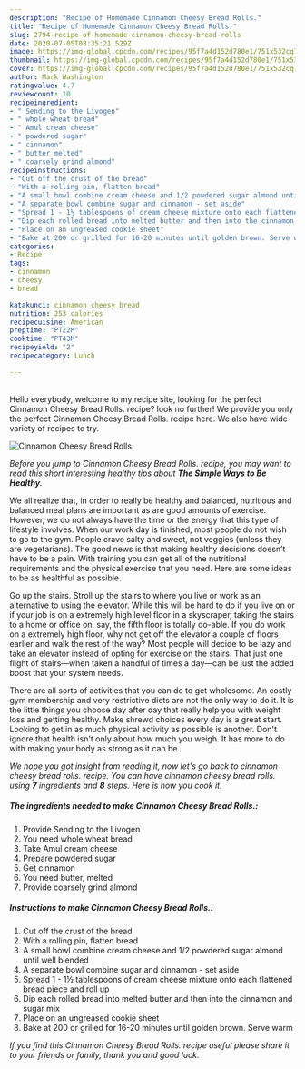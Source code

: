 ```yaml
---
description: "Recipe of Homemade Cinnamon Cheesy Bread Rolls."
title: "Recipe of Homemade Cinnamon Cheesy Bread Rolls."
slug: 2794-recipe-of-homemade-cinnamon-cheesy-bread-rolls
date: 2020-07-05T08:35:21.529Z
image: https://img-global.cpcdn.com/recipes/95f7a4d152d780e1/751x532cq70/cinnamon-cheesy-bread-rolls-recipe-main-photo.jpg
thumbnail: https://img-global.cpcdn.com/recipes/95f7a4d152d780e1/751x532cq70/cinnamon-cheesy-bread-rolls-recipe-main-photo.jpg
cover: https://img-global.cpcdn.com/recipes/95f7a4d152d780e1/751x532cq70/cinnamon-cheesy-bread-rolls-recipe-main-photo.jpg
author: Mark Washington
ratingvalue: 4.7
reviewcount: 10
recipeingredient:
- " Sending to the Livogen"
- " whole wheat bread"
- " Amul cream cheese"
- " powdered sugar"
- " cinnamon"
- " butter melted"
- " coarsely grind almond"
recipeinstructions:
- "Cut off the crust of the bread"
- "With a rolling pin, flatten bread"
- "A small bowl combine cream cheese and 1/2 powdered sugar almond until well blended"
- "A separate bowl combine sugar and cinnamon - set aside"
- "Spread 1 - 1½ tablespoons of cream cheese mixture onto each flattened bread piece and roll up"
- "Dip each rolled bread into melted butter and then into the cinnamon and sugar mix"
- "Place on an ungreased cookie sheet"
- "Bake at 200 or grilled for 16-20 minutes until golden brown. Serve warm"
categories:
- Recipe
tags:
- cinnamon
- cheesy
- bread

katakunci: cinnamon cheesy bread 
nutrition: 253 calories
recipecuisine: American
preptime: "PT22M"
cooktime: "PT43M"
recipeyield: "2"
recipecategory: Lunch

---
```

<br>
Hello everybody, welcome to my recipe site, looking for the perfect Cinnamon Cheesy Bread Rolls. recipe? look no further! We provide you only the perfect Cinnamon Cheesy Bread Rolls. recipe here. We also have wide variety of recipes to try.
<br>


![Cinnamon Cheesy Bread Rolls.](https://img-global.cpcdn.com/recipes/95f7a4d152d780e1/751x532cq70/cinnamon-cheesy-bread-rolls-recipe-main-photo.jpg)

<i>Before you jump to Cinnamon Cheesy Bread Rolls. recipe, you may want to read this short interesting healthy tips about <strong>The Simple Ways to Be Healthy</strong>.</i>

We all realize that, in order to really be healthy and balanced, nutritious and balanced meal plans are important as are good amounts of exercise. However, we do not always have the time or the energy that this type of lifestyle involves. When our work day is finished, most people do not wish to go to the gym. People crave salty and sweet, not veggies (unless they are vegetarians). The good news is that making healthy decisions doesn’t have to be a pain. With training you can get all of the nutritional requirements and the physical exercise that you need. Here are some ideas to be as healthful as possible.

Go up the stairs. Stroll up the stairs to where you live or work as an alternative to using the elevator. While this will be hard to do if you live on or if your job is on a extremely high level floor in a skyscraper, taking the stairs to a home or office on, say, the fifth floor is totally do-able. If you do work on a extremely high floor, why not get off the elevator a couple of floors earlier and walk the rest of the way? Most people will decide to be lazy and take an elevator instead of opting for exercise on the stairs. That just one flight of stairs—when taken a handful of times a day—can be just the added boost that your system needs. 

There are all sorts of activities that you can do to get wholesome. An costly gym membership and very restrictive diets are not the only way to do it. It is the little things you choose day after day that really help you with weight loss and getting healthy. Make shrewd choices every day is a great start. Looking to get in as much physical activity as possible is another. Don't ignore that health isn't only about how much you weigh. It has more to do with making your body as strong as it can be. 


<i>We hope you got insight from reading it, now let's go back to cinnamon cheesy bread rolls. recipe. You can have cinnamon cheesy bread rolls. using <strong>7</strong> ingredients and <strong>8</strong> steps. Here is how you cook it.
</i>

##### The ingredients needed to make Cinnamon Cheesy Bread Rolls.:

1. Provide  Sending to the Livogen
1. You need  whole wheat bread
1. Take  Amul cream cheese
1. Prepare  powdered sugar
1. Get  cinnamon
1. You need  butter, melted
1. Provide  coarsely grind almond


##### Instructions to make Cinnamon Cheesy Bread Rolls.:

1. Cut off the crust of the bread
1. With a rolling pin, flatten bread
1. A small bowl combine cream cheese and 1/2 powdered sugar almond until well blended
1. A separate bowl combine sugar and cinnamon - set aside
1. Spread 1 - 1½ tablespoons of cream cheese mixture onto each flattened bread piece and roll up
1. Dip each rolled bread into melted butter and then into the cinnamon and sugar mix
1. Place on an ungreased cookie sheet
1. Bake at 200 or grilled for 16-20 minutes until golden brown. Serve warm


<i>If you find this Cinnamon Cheesy Bread Rolls. recipe useful please share it to your friends or family, thank you and good luck.</i>
